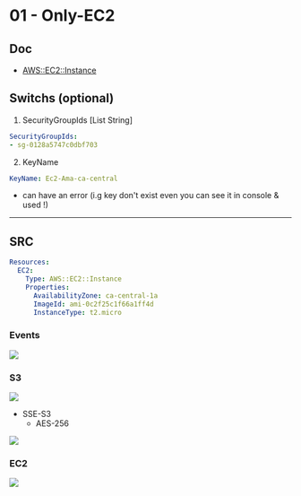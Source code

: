 # 01 - Only-EC2

## Doc
* [AWS::EC2::Instance](https://docs.aws.amazon.com/AWSCloudFormation/latest/UserGuide/aws-properties-ec2-instance.html#aws-properties-ec2-instance--examples)

## Switchs (optional)
1. SecurityGroupIds [List String]
````yaml
SecurityGroupIds: 
- sg-0128a5747c0dbf703
````
2. KeyName
````yaml
KeyName: Ec2-Ama-ca-central
````
   * can have an error (i.g key don't exist even you can see it in console & used !)

---

## SRC
````yaml
Resources:
  EC2:
    Type: AWS::EC2::Instance
    Properties:
      AvailabilityZone: ca-central-1a
      ImageId: ami-0c2f25c1f66a1ff4d
      InstanceType: t2.micro
````

### Events
[<img src="https://i.imgur.com/HcEJ5pI.png">](https://i.imgur.com/HcEJ5pI.png)

### S3
[<img src="https://i.imgur.com/VdTcWMW.png">](https://i.imgur.com/VdTcWMW.png)

* SSE-S3
    * AES-256
    
[<img src="https://i.imgur.com/93U1s7W.png">](https://i.imgur.com/93U1s7W.png)


### EC2
[<img src="https://i.imgur.com/ExVVnQJ.png">](https://i.imgur.com/ExVVnQJ.png)
